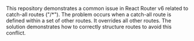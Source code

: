 This repository demonstrates a common issue in React Router v6 related to catch-all routes ("/*").  The problem occurs when a catch-all route is defined within a set of other routes. It overrides all other routes. The solution demonstrates how to correctly structure routes to avoid this conflict.